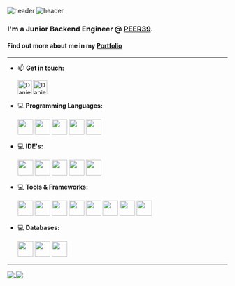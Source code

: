 ![header](https://komarev.com/ghpvc/?username=Daniel-israelov)
![header](https://capsule-render.vercel.app/api?type=waving&color=auto&height=200&section=header&text=Daniel%20Israelov&fontSize=90&animation=fadeIn)

### I'm a Junior Backend Engineer @ [PEER39](https://www.peer39.com/).<br>
#### Find out more about me in my [Portfolio](https://danielisraelov.netlify.app/)
---

- 📫 <strong>Get in touch:</strong>
  
    [<img align="left" alt="Daniel-isrealov | Gmail" width="32px" src="https://i.imgur.com/BzG8QoD.png" />](mailto:dani.prgrmr@gmail.com)
[<img align="left" alt="Daniel-isrealov | LinkedIn" width="32px" src="https://i.imgur.com/LdUCwc6.png" />](https://www.linkedin.com/in/daniel-israelov-programmer/) 
<br><br>

- 💻 <strong>Programming Languages:</strong><br><br>
    <img width="35" src="https://img.icons8.com/color/50/000000/c-programming.png"/>
    <img width="35" src="https://img.icons8.com/color/50/000000/c-plus-plus-logo.png"/>
    <img width="35" src="https://img.icons8.com/color/48/000000/java-coffee-cup-logo--v1.png"/>
    <img width="35" src="https://img.icons8.com/color/48/000000/python--v1.png"/>
    <img width="35" src="https://img.icons8.com/color/344/javascript--v1.png"/>

- 💻 <strong>IDE's:</strong><br><br>
    <img width="35" src="https://img.icons8.com/color/48/000000/visual-studio-2019.png"/>
    <img width="35" src="https://img.icons8.com/fluency/48/000000/visual-studio-code-2019.png"/>
    <img width="35" src="https://img.icons8.com/color/48/000000/intellij-idea.png"/>
    <img width="35" src="https://img.icons8.com/fluency/344/4a90e2/jupyter.png"/>
    <img width="35" src="https://img.icons8.com/color/344/26e07f/android-studio--v3.png"/>
    
- 💻 <strong>Tools & Frameworks:</strong><br><br>
    <img width="35" src="https://img.icons8.com/stickers/344/selenium-test-automation.png"/>
    <img width="35" src="https://img.icons8.com/color/344/html-5--v1.png"/>
    <img width="35" src="https://img.icons8.com/color/344/css3.png"/>
    <img width="35" src="https://img.icons8.com/color/512/jenkins.png"/>
    <img width="35" src="https://img.icons8.com/color/512/spring-logo.png"/>
    <img width="35" src="https://img.icons8.com/fluency/512/docker.png"/>
    <img width="35" src="https://img.icons8.com/color/512/kubernetes.png"/>
    <img width="35" src="https://cdn.freebiesupply.com/logos/large/2x/datagrip-icon-logo-png-transparent.png"/>

- 💻 <strong>Databases:</strong><br><br>
    <img width="35" src="https://img.icons8.com/color/344/postgreesql.png"/>
    <img width="35" src="https://www.vectorlogo.zone/logos/firebase/firebase-icon.svg"/>
    <img width="35" src="https://img.icons8.com/fluency/48/000000/mysql-logo.png"/>

---
<a href="https://github.com/anuraghazra/github-readme-stats">
  <img align="center" src="https://github-readme-stats.vercel.app/api?username=Daniel-israelov&theme=dracula&show_icons=true&include_all_commits=false" />
</a>
<a href="https://github.com/anuraghazra/github-readme-stats">
  <img align="center" src="https://github-readme-stats.vercel.app/api/top-langs/?username=daniel-israelov&theme=dracula&langs_count=10&layout=compact" />
</a>
